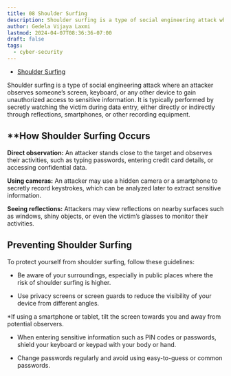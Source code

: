 ```yaml
---
title: 08 Shoulder Surfing
description: Shoulder surfing is a type of social engineering attack where an attacker observes someone’s screen, keyboard, or any other device to gain unauthorized access to sensitive information.
author: Gedela Vijaya Laxmi
lastmod: 2024-04-07T08:36:36-07:00
draft: false
tags:
  - cyber-security
---
```


* [Shoulder Surfing](https://www.youtube.com/shorts/Dk1sw4YoU_E)

Shoulder surfing is a type of social engineering attack where an attacker observes someone’s screen, keyboard, or any other device to gain unauthorized access to sensitive information. It is typically performed by secretly watching the victim during data entry, either directly or indirectly through reflections, smartphones, or other recording equipment.

## **How Shoulder Surfing Occurs

**Direct observation:** An attacker stands close to the target and observes their activities, such as typing passwords, entering credit card details, or accessing confidential data.

**Using cameras:** An attacker may use a hidden camera or a smartphone to secretly record keystrokes, which can be analyzed later to extract sensitive information.

**Seeing reflections:** Attackers may view reflections on nearby surfaces such as windows, shiny objects, or even the victim’s glasses to monitor their activities.

## Preventing Shoulder Surfing

To protect yourself from shoulder surfing, follow these guidelines:

* Be aware of your surroundings, especially in public places where the risk of shoulder surfing is higher.

* Use privacy screens or screen guards to reduce the visibility of your device from different angles.
  
*If using a smartphone or tablet, tilt the screen towards you and away from potential observers.

* When entering sensitive information such as PIN codes or passwords, shield your keyboard or keypad with your body or hand.

* Change passwords regularly and avoid using easy-to-guess or common passwords.
